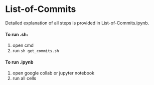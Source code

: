 # List-of-Commits

Detailed explanation of all steps is provided in List-of-Commits.ipynb.

#### To run .sh:
1. open cmd
2. run <code>sh get_commits.sh</code>

#### To run .ipynb
1. open google collab or jupyter notebook
2. run all cells
